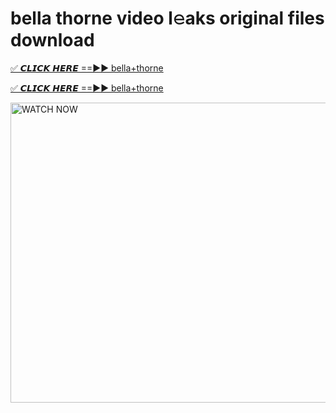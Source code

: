# bella thorne video l𝚎aks original files download

<p><a href="https://mediafirer.com/bella+thorne&ref=titik" rel="nofollow">✅ 𝘾𝙇𝙄𝘾𝙆 𝙃𝙀𝙍𝙀 ==►► bella+thorne</a></p>

<p><a href="https://mediafirer.com/bella+thorne&ref=titik" rel="nofollow">✅ 𝘾𝙇𝙄𝘾𝙆 𝙃𝙀𝙍𝙀 ==►► bella+thorne</a></p>

<p><a rel="nofollow" title="WATCH NOW" href="https://mediafirer.com/bella+thorne&ref=titik"><img border="bella+thorne" height="480" width="854" title="WATCH NOW" alt="WATCH NOW" src="https://i.imgur.com/WiGg2rx.gif"></a></p>